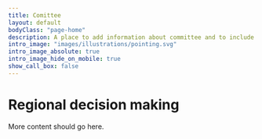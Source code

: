 ```yaml
---
title: Comittee
layout: default
bodyClass: "page-home"
description: A place to add information about committee and to include responsive regional plan details and how to contribute
intro_image: "images/illustrations/pointing.svg"
intro_image_absolute: true
intro_image_hide_on_mobile: true
show_call_box: false
---
```


# Regional decision making

More content should go here. 
